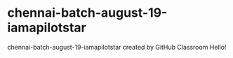 # chennai-batch-august-19-iamapilotstar
chennai-batch-august-19-iamapilotstar created by GitHub Classroom
Hello!
